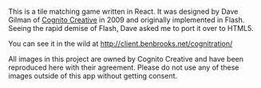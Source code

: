 This is a tile matching game written in React. It was designed by Dave Gilman of [Cognito Creative](http://www.cognitocreative.net/) in 2009 and originally implemented in Flash. Seeing the rapid demise of Flash, Dave asked me to port it over to HTML5.

You can see it in the wild at http://client.benbrooks.net/cognitration/

All images in this project are owned by Cognito Creative and have been reproduced here with their agreement. Please do not use any of these images outside of this app without getting consent.




